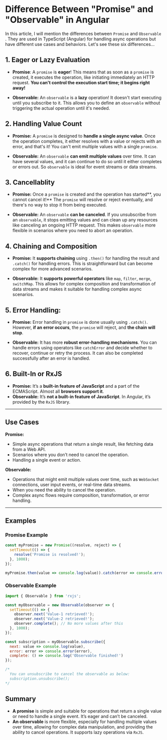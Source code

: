 # Difference Between "Promise" and "Observable" in Angular

In this article, I will mention the differences between `Promise` and `Observable` . They are used in TypeScript (Angular) for handling async operations but have different use cases and behaviors. Let's see these six differences...

## 1. Eager or Lazy Evaluation

- **Promise**: A `promise` is **eager**! This means that as soon as a  `promise` is created, it executes the operation, like initiating immediately an HTTP request. **You can't control the execution start time; it begins right away!**

- **Observable:** An `observable` is a **lazy** operation! It doesn't start executing until you subscribe to it. This allows you to define an `observable` without triggering the actual operation until it's needed.

  

## 2. Handling Value Count

- **Promise:** A `promise` is designed to **handle a single async value**. Once the operation completes, it either resolves with a value or rejects with an error, and that's it! You can't emit multiple values with a single `promise`.

- **Observable:** An `observable` **can emit multiple values** over time. It can have several values, and it can continue to do so until it either completes or errors out. So `observable` is ideal for event streams or data streams.

  

## 3. Cancellablity

- **Promise:** Once a `promise` is created and the operation has started**, you cannot cancel it!** The `promise` will resolve or reject eventually, and   there's no way to stop it from being executed.

- **Observable:** An `observable` **can be canceled**. If you unsubscribe from an `observable`, it stops emitting values and can clean up any resources like canceling an ongoing HTTP request. This makes `observable` more flexible in scenarios where you need to abort an operation.

  

## 4. Chaining and Composition

- **Promise:** It **supports chaining** using `.then()` for handling the result and `.catch()` for handling errors. This is straightforward but can become complex for more advanced scenarios.

- **Observable:** It **supports powerful operators** like `map`, `filter`, `merge`, `switchMap`. This allows for complex composition and transformation of data streams and makes it suitable for handling complex async scenarios.

  

## 5. Error Handling:

- **Promise:** Error handling in `promise` is done usually using `.catch()`. However, **if an error occurs**, the `promise` will reject, and **the chain will stop**.

- **Observable:** It has more **robust error-handling mechanisms**. You can handle errors using operators like `catchError` and decide whether to recover, continue or retry the process. It can also be completed successfully after an error is handled.

  

## 6. Built-In or RxJS

- **Promise:** It’s a **built-in feature of JavaScript** and a part of the ECMAScript. Almost all **browsers support it**.
- **Observable:** It’s **not a built-in feature of JavaScript**. In Angular, it’s provided by the `RxJS` library.



---



## Use Cases

**Promise:**

- Simple async operations that return a single result, like fetching data from a Web API.
- Scenarios where you don’t need to cancel the operation.
- Handling a single event or action.

**Observable:**

- Operations that might emit multiple values over time, such as `WebSocket` connections, user input events, or real-time data streams.
- When you need the ability to cancel the operation.
- Complex async flows require composition, transformation, or error handling.



---



## Examples

### Promise Example

```javascript
const myPromise = new Promise((resolve, reject) => {
  setTimeout(() => {
    resolve('Promise is resolved!');
  }, 1000);
});

myPromise.then(value => console.log(value)).catch(error => console.error(error));
```

### Observable Example

```javascript
import { Observable } from 'rxjs';

const myObservable = new Observable(observer => {
  setTimeout(() => {
    observer.next('Value-1 retrieved!');
    observer.next('Value-2 retrieved!');
    observer.complete(); // No more values after this
  }, 1000);
});

const subscription = myObservable.subscribe({
  next: value => console.log(value),
  error: error => console.error(error),
  complete: () => console.log('Observable finished!')
});

/* 
  You can unsubscribe to cancel the observable as below:
  subscription.unsubscribe();
*/
```



## Summary

- **A promise** is simple and suitable for operations that return a single value or need to handle a single event. It’s eager and can’t be canceled.
- **An observable** is more flexible, especially for handling multiple values over time, allowing for complex data manipulation, and providing the ability to cancel operations. It supports lazy operations via `RxJS`.
